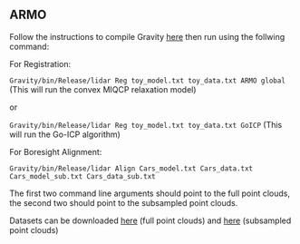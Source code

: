 

## ARMO
Follow the instructions to compile Gravity [here](https://github.com/coin-or/Gravity) then run using the follwing command:

For Registration:

`Gravity/bin/Release/lidar Reg toy_model.txt toy_data.txt ARMO global` (This will run the convex MIQCP relaxation model)

or

`Gravity/bin/Release/lidar Reg toy_model.txt toy_data.txt GoICP` (This will run the Go-ICP algorithm)

For Boresight Alignment:

`Gravity/bin/Release/lidar Align Cars_model.txt Cars_data.txt Cars_model_sub.txt Cars_data_sub.txt`

The first two command line arguments should point to the full point clouds, the second two should point to the subsampled point clouds.

Datasets can be downloaded [here](https://c6cff554-9579-44a7-959e-fab75fd5d22a.usrfiles.com/archives/c6cff5_402c21969b5d4bc49a340f97607027b1.zip) (full point clouds) and [here](https://c6cff554-9579-44a7-959e-fab75fd5d22a.usrfiles.com/archives/c6cff5_e271c09cc9824d0686aed597678615ec.zip) (subsampled point clouds)

